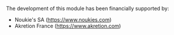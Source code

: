 The development of this module has been financially supported by:

* Noukie's SA (https://www.noukies.com)
* Akretion France (https://www.akretion.com)
